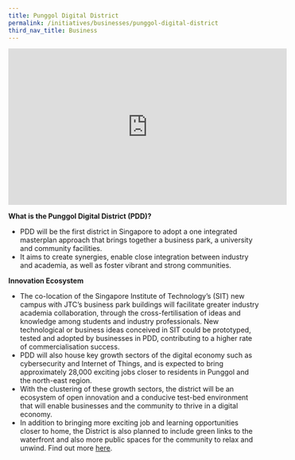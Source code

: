 ```yaml
---
title: Punggol Digital District
permalink: /initiatives/businesses/punggol-digital-district
third_nav_title: Business
---
```


<iframe width="560" height="315" src="https://www.youtube.com/embed/3SBpl95qxNU" frameborder="0" allow="accelerometer; autoplay; clipboard-write; encrypted-media; gyroscope; picture-in-picture" allowfullscreen></iframe>


**What is the Punggol Digital District (PDD)?**

-   PDD will be the first district in Singapore to adopt a one integrated masterplan approach that brings together a business park, a university and community facilities.
-   It aims to create synergies, enable close integration between industry and academia, as well as foster vibrant and strong communities.

**Innovation Ecosystem**

-   The co-location of the Singapore Institute of Technology’s (SIT) new campus with JTC’s business park buildings will facilitate greater industry academia collaboration, through the cross-fertilisation of ideas and knowledge among students and industry professionals. New technological or business ideas conceived in SIT could be prototyped, tested and adopted by businesses in PDD, contributing to a higher rate of commercialisation success.
-   PDD will also house key growth sectors of the digital economy such as cybersecurity and Internet of Things, and is expected to bring approximately 28,000 exciting jobs closer to residents in Punggol and the north-east region.
-   With the clustering of these growth sectors, the district will be an ecosystem of open innovation and a conducive test-bed environment that will enable businesses and the community to thrive in a digital economy.
-   In addition to bringing more exciting job and learning opportunities closer to home, the District is also planned to include green links to the waterfront and also more public spaces for the community to relax and unwind. Find out more  [here](http://www.jtc.gov.sg/industrial-land-and-space/Pages/punggol-digital-district.aspx).